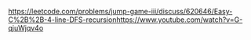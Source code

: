 https://leetcode.com/problems/jump-game-iii/discuss/620646/Easy-C%2B%2B-4-line-DFS-recursion
​
https://www.youtube.com/watch?v=G-qjuWjqv4o
​